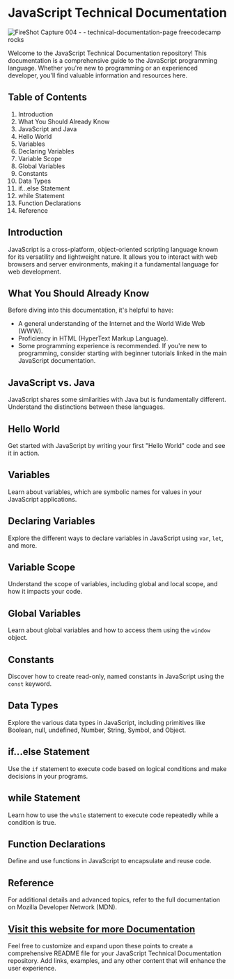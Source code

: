 # JavaScript Technical Documentation

![FireShot Capture 004 -  - technical-documentation-page freecodecamp rocks](https://github.com/SaiNikhil1258/Responsive-Web-Design/assets/111006116/d155a310-affb-4383-a85c-93363c128f7d)


Welcome to the JavaScript Technical Documentation repository! This documentation is a comprehensive guide to the JavaScript programming language. Whether you're new to programming or an experienced developer, you'll find valuable information and resources here.

## Table of Contents

1. Introduction
2. What You Should Already Know
3. JavaScript and Java
4. Hello World
5. Variables
6. Declaring Variables
7. Variable Scope
8. Global Variables
9. Constants
10. Data Types
11. if...else Statement
12. while Statement
13. Function Declarations
14. Reference

## Introduction

JavaScript is a cross-platform, object-oriented scripting language known for its versatility and lightweight nature. It allows you to interact with web browsers and server environments, making it a fundamental language for web development.

## What You Should Already Know

Before diving into this documentation, it's helpful to have:

- A general understanding of the Internet and the World Wide Web (WWW).
- Proficiency in HTML (HyperText Markup Language).
- Some programming experience is recommended. If you're new to programming, consider starting with beginner tutorials linked in the main JavaScript documentation.

## JavaScript vs. Java

JavaScript shares some similarities with Java but is fundamentally different. Understand the distinctions between these languages.

## Hello World

Get started with JavaScript by writing your first "Hello World" code and see it in action.

## Variables

Learn about variables, which are symbolic names for values in your JavaScript applications.

## Declaring Variables

Explore the different ways to declare variables in JavaScript using `var`, `let`, and more.

## Variable Scope

Understand the scope of variables, including global and local scope, and how it impacts your code.

## Global Variables

Learn about global variables and how to access them using the `window` object.

## Constants

Discover how to create read-only, named constants in JavaScript using the `const` keyword.

## Data Types

Explore the various data types in JavaScript, including primitives like Boolean, null, undefined, Number, String, Symbol, and Object.

## if...else Statement

Use the `if` statement to execute code based on logical conditions and make decisions in your programs.

## while Statement

Learn how to use the `while` statement to execute code repeatedly while a condition is true.

## Function Declarations

Define and use functions in JavaScript to encapsulate and reuse code.

## Reference

For additional details and advanced topics, refer to the full documentation on Mozilla Developer Network (MDN).

[Visit this website for more Documentation](https://technical-documentation-page.freecodecamp.rocks/)
---

Feel free to customize and expand upon these points to create a comprehensive README file for your JavaScript Technical Documentation repository. Add links, examples, and any other content that will enhance the user experience.
